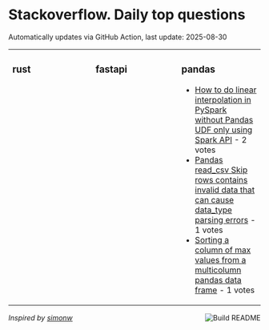 # Stackoverflow. Daily top questions 

Automatically updates via GitHub Action, last update: <!-- date starts -->2025-08-30<!-- date ends -->


<table><tr><td valign="top" width="33%">

### rust
<!-- rust starts -->

<!-- rust ends -->
</td><td valign="top" width="34%">


### fastapi
<!-- fastapi starts -->

<!-- fastapi ends -->
</td><td valign="top" width="34%">


### pandas
<!-- pandas starts -->
* [How to do linear interpolation in PySpark without Pandas UDF only using Spark API](https://stackoverflow.com/questions/79749829/how-to-do-linear-interpolation-in-pyspark-without-pandas-udf-only-using-spark-a) - 2 votes
* [Pandas read_csv Skip rows contains invalid data that can cause data_type parsing errors](https://stackoverflow.com/questions/79749770/pandas-read-csv-skip-rows-contains-invalid-data-that-can-cause-data-type-parsin) - 1 votes
* [Sorting a column of max values from a multicolumn pandas data frame](https://stackoverflow.com/questions/79751371/sorting-a-column-of-max-values-from-a-multicolumn-pandas-data-frame) - 1 votes
<!-- pandas ends -->
</td></tr></table>

<a href="https://github.com/hp0404/hp0404/actions"><img src="https://github.com/hp0404/hp0404/workflows/Build%20README/badge.svg" align="right" alt="Build README"></a> <p>*Inspired by  [simonw](https://github.com/simonw/simonw)*</p>
